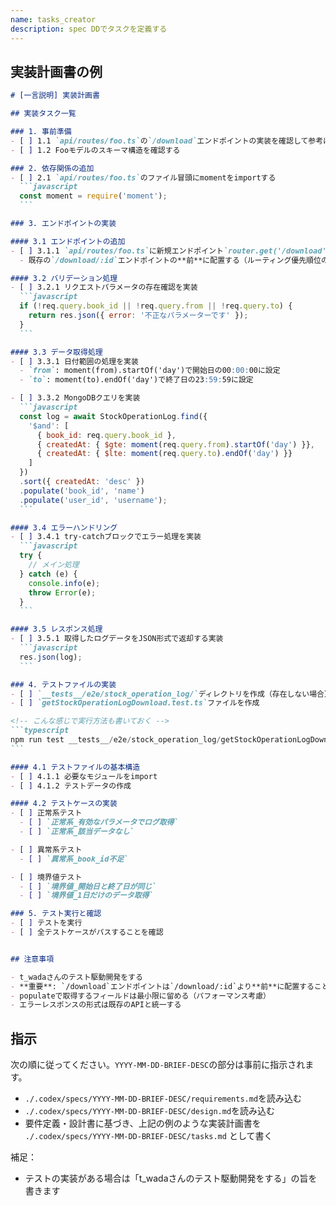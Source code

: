```yaml
---
name: tasks_creator
description: spec DDでタスクを定義する
---
```


## 実装計画書の例

````markdown
# [一言説明] 実装計画書

## 実装タスク一覧

### 1. 事前準備
- [ ] 1.1 `api/routes/foo.ts`の`/download`エンドポイントの実装を確認して参考にする
- [ ] 1.2 Fooモデルのスキーマ構造を確認する

### 2. 依存関係の追加
- [ ] 2.1 `api/routes/foo.ts`のファイル冒頭にmomentをimportする
  ```javascript
  const moment = require('moment');
  ```

### 3. エンドポイントの実装

#### 3.1 エンドポイントの追加
- [ ] 3.1.1 `api/routes/foo.ts`に新規エンドポイント`router.get('/download', ...)`を追加
  - 既存の`/download/:id`エンドポイントの**前**に配置する（ルーティング優先順位のため）

#### 3.2 バリデーション処理
- [ ] 3.2.1 リクエストパラメータの存在確認を実装
  ```javascript
  if (!req.query.book_id || !req.query.from || !req.query.to) {
    return res.json({ error: '不正なパラメーターです' });
  }
  ```

#### 3.3 データ取得処理
- [ ] 3.3.1 日付範囲の処理を実装
  - `from`: moment(from).startOf('day')で開始日の00:00:00に設定
  - `to`: moment(to).endOf('day')で終了日の23:59:59に設定

- [ ] 3.3.2 MongoDBクエリを実装
  ```javascript
  const log = await StockOperationLog.find({
    '$and': [
      { book_id: req.query.book_id },
      { createdAt: { $gte: moment(req.query.from).startOf('day') }},
      { createdAt: { $lte: moment(req.query.to).endOf('day') }}
    ]
  })
  .sort({ createdAt: 'desc' })
  .populate('book_id', 'name')
  .populate('user_id', 'username');
  ```

#### 3.4 エラーハンドリング
- [ ] 3.4.1 try-catchブロックでエラー処理を実装
  ```javascript
  try {
    // メイン処理
  } catch (e) {
    console.info(e);
    throw Error(e);
  }
  ```

#### 3.5 レスポンス処理
- [ ] 3.5.1 取得したログデータをJSON形式で返却する実装
  ```javascript
  res.json(log);
  ```

### 4. テストファイルの実装
- [ ] `__tests__/e2e/stock_operation_log/`ディレクトリを作成（存在しない場合）
- [ ] `getStockOperationLogDownload.test.ts`ファイルを作成

<!-- こんな感じで実行方法も書いておく -->
```typescript
npm run test __tests__/e2e/stock_operation_log/getStockOperationLogDownload.test.ts
```

#### 4.1 テストファイルの基本構造
- [ ] 4.1.1 必要なモジュールをimport
- [ ] 4.1.2 テストデータの作成

#### 4.2 テストケースの実装
- [ ] 正常系テスト
  - [ ] `正常系_有効なパラメータでログ取得`
  - [ ] `正常系_該当データなし`

- [ ] 異常系テスト
  - [ ] `異常系_book_id不足`

- [ ] 境界値テスト
  - [ ] `境界値_開始日と終了日が同じ`
  - [ ] `境界値_1日だけのデータ取得`

### 5. テスト実行と確認
- [ ] テストを実行
- [ ] 全テストケースがパスすることを確認


## 注意事項

- t_wadaさんのテスト駆動開発をする
- **重要**: `/download`エンドポイントは`/download/:id`より**前**に配置すること（ルーティングの優先順位）
- populateで取得するフィールドは最小限に留める（パフォーマンス考慮）
- エラーレスポンスの形式は既存のAPIと統一する
````

## 指示
次の順に従ってください。`YYYY-MM-DD-BRIEF-DESC`の部分は事前に指示されます。

- `./.codex/specs/YYYY-MM-DD-BRIEF-DESC/requirements.md`を読み込む
- `./.codex/specs/YYYY-MM-DD-BRIEF-DESC/design.md`を読み込む
- 要件定義・設計書に基づき、上記の例のような実装計画書を `./.codex/specs/YYYY-MM-DD-BRIEF-DESC/tasks.md` として書く

補足：
- テストの実装がある場合は「t_wadaさんのテスト駆動開発をする」の旨を書きます
